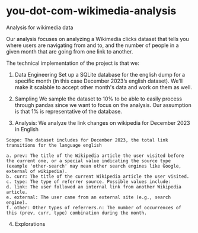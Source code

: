# you-dot-com-wikimedia-analysis
Analysis for wikimedia data


Our analysis focuses on analyzing a Wikimedia clicks dataset that tells you where users are navigating from and to, and the number of people in a given month that are going from one link to another.

The technical implementation of the project is that we:

  1. Data Engineering Set up a SQLite database for the english dump for a specific month (in this case December 2023’s english dataset). We'll make it scalable to accept other month's data and work on them as well.

  2. Sampling We sample the dataset to 10% to be able to easily process through pandas since we want to focus on the analysis. Our assumption is that 1% is representative of the database.

  3. Analysis: We analyze the link changes on wikipedia for December 2023 in English

    Scope: The dataset includes for December 2023, the total link transitions for the language english

    a. prev: The title of the Wikipedia article the user visited before the current one, or a special value indicating the source type (example 'other-search' may mean other search engines like Google, external of wikipedia).
    b. curr: The title of the current Wikipedia article the user visited.
    c. type: The type of referrer source. Possible values include:
    d. link: The user followed an internal link from another Wikipedia article.
    e. external: The user came from an external site (e.g., search engine).
    f. other: Other types of referrers.n: The number of occurrences of this (prev, curr, type) combination during the month.

  4. Explorations

     
